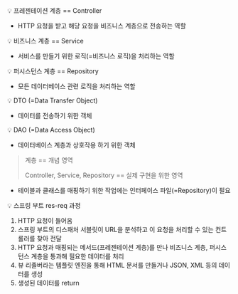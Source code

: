 <aside>
💡 프레젠테이션 계층 == Controller

</aside>

- HTTP 요청을 받고 해당 요청을 비즈니스 계층으로 전송하는 역할

<aside>
💡 비즈니스 계층 == Service

</aside>

- 서비스를 만들기 위한 로직(=비즈니스 로직)을 처리하는 역할

<aside>
💡 퍼시스턴스 계층 == Repository

</aside>

- 모든 데이터베이스 관련 로직을 처리하는 역할

<aside>
💡 DTO (=Data Transfer Object)

</aside>

- 데이터를 전송하기 위한 객체

<aside>
💡 DAO (=Data Access Object)

</aside>

- 데이터베이스 계층과 상호작용 하기 위한 객체

> 계층 == 개념 영역
> 
> 
> Controller, Service, Repository == 실제 구현을 위한 영역
> 

- 테이블과 클래스를 매핑하기 위한 작업에는 인터페이스 파일(=Repository)이 필요

<aside>
💡 스프링 부트 res-req 과정

</aside>

1. HTTP 요청이 들어옴
2. 스프링 부트의 디스패처 서블릿이 URL을 분석하고 이 요청을 처리할 수 있는 컨트롤러를 찾아 전달
3. HTTP 요청과 매핑되는 메서드(프레젠테이션 계층)를 만나 비즈니스 계층, 퍼시스턴스 계층을 통과해 필요한 데이터를 처리
4. 뷰 리졸버라는 템플릿 엔진을 통해 HTML 문서를 만들거나 JSON, XML 등의 데이터를 생성
5. 생성된 데이터를 return
